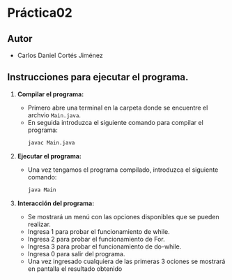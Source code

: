 # Práctica02

## Autor

- Carlos Daniel Cortés Jiménez

## Instrucciones para ejecutar el programa.

1. **Compilar el programa:**
   - Primero abre una terminal en la carpeta donde se encuentre el archvio `Main.java`.
   - En seguida introduzca el siguiente comando para compilar el programa:
     ```bash
     javac Main.java
     ```

2. **Ejecutar el programa:**
   - Una vez tengamos el programa compilado, introduzca el siguiente comando:
     ```bash
     java Main
     ```

3. **Interacción del programa:**
   - Se mostrará un menú con las opciones disponibles que se pueden realizar.
   - Ingresa 1 para probar el funcionamiento de while.
   - Ingresa 2 para probar el funcionamiento de For.
   - Ingresa 3 para probar el funcionamiento de do-while.
   - Ingresa 0 para salir del programa.
   - Una vez ingresado cualquiera de las primeras 3 ociones se mostrará en pantalla el resultado obtenido



